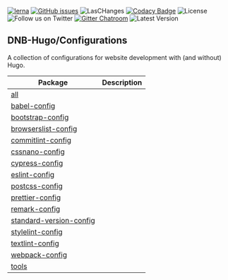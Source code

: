 [![lerna](https://img.shields.io/badge/maintained%20with-lerna-cc00ff.svg?&style=for-the-badge)](https://lerna.js.org/) [![GitHub issues](https://img.shields.io/github/issues-raw/dnb-org/configurations?logo=github&style=for-the-badge)](https://github.com/dnb-org/configurations/issues) ![LasCHanges](https://img.shields.io/github/last-commit/dnb-org/configurations?color=%23ff7700&logo=github&style=for-the-badge) [![Codacy Badge](https://img.shields.io/codacy/grade/882e2436913949099306f5a413573a62?logo=codacy&style=for-the-badge)](https://www.codacy.com/gh/dnb-org/configurations/dashboard) ![License](https://img.shields.io/github/license/dnb-org/configurations?logo=github&style=for-the-badge) ![Follow us on Twitter](https://img.shields.io/twitter/follow/hugonewsletter?color=%231DA1F2&logo=twitter&style=for-the-badge) [![Gitter Chatroom](https://img.shields.io/gitter/room/dnb-org/community?color=%23ed1965&logo=gitter&style=for-the-badge)](https://gitter.im/dnb-org/community) ![Latest Version](https://img.shields.io/github/v/tag/dnb-org/configurations?color=%23ed1965&label=Release&logoColor=%23ffffff&sort=semver&style=for-the-badge)

<!--- CONFIGURATIONS BEGIN --->
## DNB-Hugo/Configurations

A collection of configurations for website development with (and without) Hugo.

| Package | Description |
| --- | --- |
| [all](https://github.com/dnb-org/configurations/tree/main/packages/all) | |
| [babel-config](https://github.com/dnb-org/configurations/tree/main/packages/babel-config) | |
| [bootstrap-config](https://github.com/dnb-org/configurations/tree/main/packages/bootstrap-config) | |
| [browserslist-config](https://github.com/dnb-org/configurations/tree/main/packages/browserslist-config) | |
| [commitlint-config](https://github.com/dnb-org/configurations/tree/main/packages/commitlint-config) | |
| [cssnano-config](https://github.com/dnb-org/configurations/tree/main/packages/cssnano-config) | |
| [cypress-config](https://github.com/dnb-org/configurations/tree/main/packages/cypress-config) | |
| [eslint-config](https://github.com/dnb-org/configurations/tree/main/packages/eslint-config) | |
| [postcss-config](https://github.com/dnb-org/configurations/tree/main/packages/postcss-config) | |
| [prettier-config](https://github.com/dnb-org/configurations/tree/main/packages/prettier-config) | |
| [remark-config](https://github.com/dnb-org/configurations/tree/main/packages/remark-config) | |
| [standard-version-config](https://github.com/dnb-org/configurations/tree/main/packages/standard-version-config) | |
| [stylelint-config](https://github.com/dnb-org/configurations/tree/main/packages/stylelint-config) | |
| [textlint-config](https://github.com/dnb-org/configurations/tree/main/packages/textlint-config) | |
| [webpack-config](https://github.com/dnb-org/configurations/tree/main/packages/webpack-config) | |
| [tools](https://github.com/dnb-org/configurations/tree/main/packages/tools) | |
<!--- CONFIGURATIONS END --->
